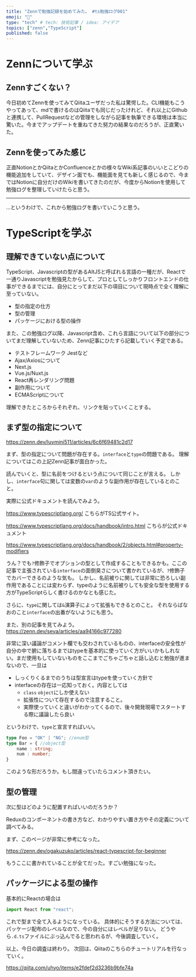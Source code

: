 ```yaml
---
title: "Zennで勉強記録を始めてみた。 #ts勉強ログ001"
emoji: "🍰"
type: "tech" # tech: 技術記事 / idea: アイデア
topics: ["zenn","TypeScript"]
published: false
---
```


# Zennについて学ぶ

## Zennすごくない？

今日初めてZennを使ってみてQiitaユーザだった私は驚愕した。CLI機能もこうやってあって、mdで書けるのはQiitaでも同じだったけれど、それ以上にGithubと連携して、PullRequestなどの管理をしながら記事を執筆できる環境は本当に驚いた。今までアップデートを重ねてきた努力の結果なのだろうが、正直驚いた。


## Zennを使ってみた感じ

正直NotionとかQiitaとかConfluenceとかの様々なWiki系記事のいいとこどりの機能追加をしていて、デザイン面でも、機能面を見ても新しく感じるので、今まではNotionに自分だけのWikiを書いてきたのだが、今度からNotionを使用して勉強ログを整理していけたらと思う。

---

...というわけで、これから勉強ログを書いていこうと思う。

# TypeScriptを学ぶ

## 理解できていない点について
TypeScript、Javascriptの型があるAltJSと呼ばれる言語の一種だが、Reactで一通りJavascriptを勉強見たからして、プロとしてしっかりフロントエンドの仕事ができるまでには、自分にとってまだ以下の項目について現時点で全く理解に至っていない。

- 型の指定の仕方
- 型の管理
- パッケージにおける型の操作

また、この勉強ログ以降、Javascript含め、これら言語について以下の部分についてまだ理解していないため、Zenn記事にひたすら記載していく予定である。

- テストフレームワーク Jestなど
- Ajax/Axiosについて
- Next.js
- Vue.js/Nuxt.js
- React再レンダリング問題
- 副作用について
- ECMAScriptについて

理解できたところからそれぞれ、リンクを貼っていくことする。

## まず型の指定について

https://zenn.dev/luvmini511/articles/6c6f69481c2d17

まず、型の指定について問題が存在する。`interface`と`type`の問題である。
理解についてはこの上記Zenn記事が面白かった。

読んでいくと、型に名前をつけるという点について同じことが言える。
しかし、`interface`句に関しては変数の`var`のような副作用が存在しているとのこと。

実際に公式ドキュメントを読んでみよう。

https://www.typescriptlang.org/
こちらがTS公式サイト。

https://www.typescriptlang.org/docs/handbook/intro.html
こちらが公式ドキュメント

https://www.typescriptlang.org/docs/handbook/2/objects.html#property-modifiers

うん？でも`?`修飾子でオプションの型として作成することもできるかも。ここの記事で主張されている`interface`の面倒臭さについて書かれているが、`?`修飾子でカバーできるのような気も。
しかし、名前被りに関しては非常に恐ろしい副作用であることには変わらず、typeのように名前被りしても安全な型を使用する方がTypeScriptらしく書けるのかなとも感じた。

さらに、`type`に関しては`&`演算子によって拡張もできるとのこと。
それならばなおのこと`interface`の出番がないようにも思う。

また、別の記事を見てみよう。
https://zenn.dev/seya/articles/aa94166c977280

非常に深い議論がコメント欄でも交わされているものの、interfaceの安全性が自分の中で腑に落ちるまではtypeを基本的に使っていく方がいいかもしれない。まだ使用もしていないものをここまでごちゃごちゃと話し込むと勉強が進まないので、一旦は
* しっくりくるまでのうちは型宣言はtypeを使っていく方針で
* interfaceの存在は一応知っておく。内容としては
    - `class` `object`にしか使えない
    - 拡張性について存在するので注意すること。
    - 実際使っていくと違いがわかってくるので、後々開発現場でスタートする際に議論したら良い

というわけで、`type`と宣言すればいい。

```typescript
type Foo = "OK" | "NG"; //enum型
type Bar = { //object型
    name : string;
    num : number;
}
```

このような形だろうか。もし間違っていたらコメント頂きたい。

## 型の管理

次に型はどのように配置すればいいのだろうか？

Reduxのコンポーネントの書き方など、わかりやすい置き方やその定義について調べてみる。

まず、このページが非常に参考になった。

https://zenn.dev/ogakuzuko/articles/react-typescript-for-beginner

もうここに書かれていることが全てだった。すごい勉強になった。

## パッケージによる型の操作

基本的にReactの場合は
```typescript
import React from "react";

```

これで型まで全て入るようになっている。
具体的にそうする方法については、パッケージ配布のレベルなので、今の自分にはレベルが足りない。
どうやら`.d.ts`ファイルにぶっ込んでると思われるが、今後調査していく。

以上、今日の調査は終わり。
次回は、Qiitaのこちらのチュートリアルを行なっていく。

https://qiita.com/uhyo/items/e2fdef2d3236b9bfe74a

